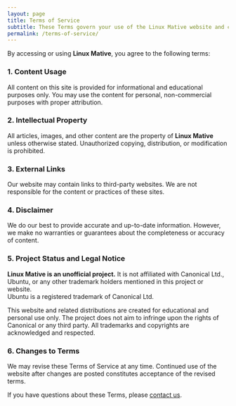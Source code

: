 ```yaml
---
layout: page
title: Terms of Service
subtitle: These Terms govern your use of the Linux Mative website and content.
permalink: /terms-of-service/
---
```


By accessing or using **Linux Mative**, you agree to the following terms:

### 1. Content Usage

All content on this site is provided for informational and educational purposes only. You may use the content for personal, non-commercial purposes with proper attribution.

### 2. Intellectual Property

All articles, images, and other content are the property of **Linux Mative** unless otherwise stated. Unauthorized copying, distribution, or modification is prohibited.

### 3. External Links

Our website may contain links to third-party websites. We are not responsible for the content or practices of these sites.

### 4. Disclaimer

We do our best to provide accurate and up-to-date information. However, we make no warranties or guarantees about the completeness or accuracy of content.

### 5. Project Status and Legal Notice

**Linux Mative is an unofficial project.** It is not affiliated with Canonical Ltd., Ubuntu, or any other trademark holders mentioned in this project or website.  
Ubuntu is a registered trademark of Canonical Ltd.

This website and related distributions are created for educational and personal use only. The project does not aim to infringe upon the rights of Canonical or any third party. All trademarks and copyrights are acknowledged and respected.

### 6. Changes to Terms

We may revise these Terms of Service at any time. Continued use of the website after changes are posted constitutes acceptance of the revised terms.

If you have questions about these Terms, please [contact us](/contact/).

